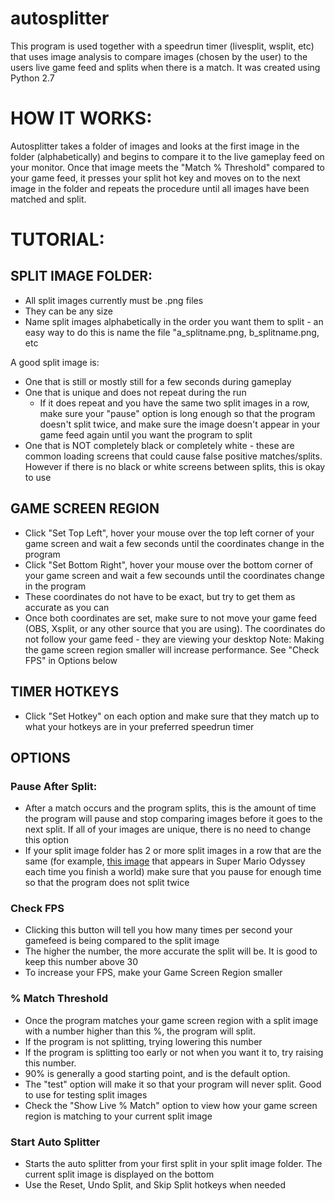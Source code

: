 # autosplitter
This program is used together with a speedrun timer (livesplit, wsplit, etc) that uses image analysis to compare images (chosen by the user) to the users live game feed and splits when there is a match. It was created using Python 2.7

# HOW IT WORKS:

Autosplitter takes a folder of images and looks at the first image in the folder (alphabetically) and begins to compare it to the live gameplay feed on your monitor. Once that image meets the "Match % Threshold" compared to your game feed, it presses your split hot key and moves on to the next image in the folder and repeats the procedure until all images have been matched and split.

# TUTORIAL:

## SPLIT IMAGE FOLDER:
- All split images currently must be .png files
- They can be any size
- Name split images alphabetically in the order you want them to split - an easy way to do this is name the file "a_splitname.png, b_splitname.png, etc

A good split image is:
- One that is still or mostly still for a few seconds during gameplay
- One that is unique and does not repeat during the run
    - If it does repeat and you have the same two split images in a row, make sure your "pause" option is long enough so that the program     doesn't split twice, and make sure the image doesn't appear in your game feed again until you want the program to split
- One that is NOT completely black or completely white - these are common loading screens that could cause false positive matches/splits. However if there is no black or white screens between splits, this is okay to use

## GAME SCREEN REGION
- Click "Set Top Left", hover your mouse over the top left corner of your game screen and wait a few seconds until the coordinates change in the program
- Click "Set Bottom Right", hover your mouse over the bottom corner of your game screen and wait a few secounds until the coordinates change in the program
- These coordinates do not have to be exact, but try to get them as accurate as you can
- Once both coordinates are set, make sure to not move your game feed (OBS, Xsplit, or any other source that you are using). The coordinates do not follow your game feed - they are viewing your desktop
Note: Making the game screen region smaller will increase performance. See "Check FPS" in Options below

## TIMER HOTKEYS
- Click "Set Hotkey" on each option and make sure that they match up to what your hotkeys are in your preferred speedrun timer

## OPTIONS
### Pause After Split:
- After a match occurs and the program splits, this is the amount of time the program will pause and stop comparing images before it goes to the next split.  If all of your images are unique, there is no need to change this option 
- If your split image folder has 2 or more split images in a row that are the same (for example, [this image](https://i.imgur.com/MubhHc5.png) that appears in Super Mario Odyssey each time you finish a world) make sure that you pause for enough time so that the program does not split twice

### Check FPS
- Clicking this button will tell you how many times per second your gamefeed is being compared to the split image
- The higher the number, the more accurate the split will be. It is good to keep this number above 30
- To increase your FPS, make your Game Screen Region smaller

### % Match Threshold
- Once the program matches your game screen region with a split image with a number higher than this %, the program will split.
- If the program is not splitting, trying lowering this number
- If the program is splitting too early or not when you want it to, try raising this number. 
- 90% is generally a good starting point, and is the default option.
- The "test" option will make it so that your program will never split. Good to use for testing split images
- Check the "Show Live % Match" option to view how your game screen region is matching to your current split image

### Start Auto Splitter
- Starts the auto splitter from your first split in your split image folder. The current split image is displayed on the bottom
- Use the Reset, Undo Split, and Skip Split hotkeys when needed
